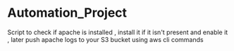 # Automation_Project
Script to check if apache is installed , install it if it isn't present and enable it , later push apache logs to your S3 bucket using aws cli commands

